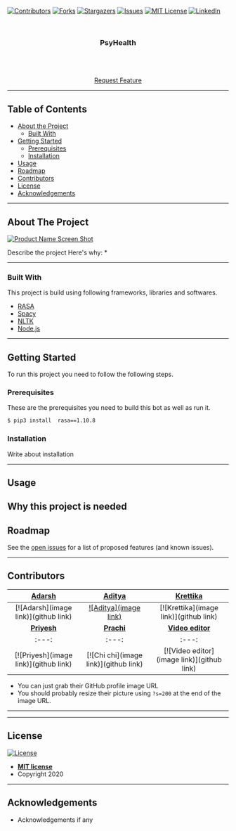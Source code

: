 [![Contributors][contributors-shield]][contributors-url]
[![Forks][forks-shield]][forks-url]
[![Stargazers][stars-shield]][stars-url]
[![Issues][issues-shield]](https://github.com/aadimangla/PsyHealth/issues)
[![MIT License][license-shield]][license-url]
[![LinkedIn][linkedin-shield]][linkedin-url]



<!-- PROJECT LOGO -->
<br />
<p align="center">
<!--   <a href="">
    <img src="images/logo.png" alt="Logo" width="80" height="80">
  </a> -->

  <h3 align="center">PsyHealth</h3>

  <p align="center">
    <!-- An awesome README template to jumpstart your projects! -->
    <br />
<!--     <a href=""><strong>Explore the docs »</strong></a> -->
    <br />
    <br />
    <!--<a href="">View Demo</a>
    ·
    <a href="">Report Bug</a>
    · -->
    <a href="https://github.com/aadimangla/PsyHealth/issues">Request Feature</a>
  </p>
</p>

---

<!-- TABLE OF CONTENTS -->
## Table of Contents

* [About the Project](#about-the-project)
  * [Built With](#built-with)
* [Getting Started](#getting-started)
  * [Prerequisites](#prerequisites)
  * [Installation](#Installation)
* [Usage](#usage)
* [Roadmap](#roadmap)
* [Contributors](#contributors)
* [License](#license)
* [Acknowledgements](#acknowledgements)

---

<!-- ABOUT THE PROJECT -->
## About The Project

[![Product Name Screen Shot][product-screenshot]](images/product.png)

Describe the project
Here's why:
*

---
### Built With
This project is build using following frameworks, libraries and softwares.
* [RASA](https://rasa.com/)
* [Spacy](https://spacy.io/)
* [NLTK](https://www.nltk.org/)
* [Node.js](https://nodejs.org/en/)

---

<!-- GETTING STARTED -->
## Getting Started

To run this project you need to follow the following steps.

### Prerequisites

These are the prerequisites you need to build this bot as well as run it.

```sh
$ pip3 install  rasa==1.10.8

```

### Installation
 
 Write about installation

---
<!-- USAGE EXAMPLES -->
## Usage

Why this project is needed
---

<!-- ROADMAP -->
## Roadmap

See the [open issues](https://github.com/aadimangla/PsyHealth/issues) for a list of proposed features (and known issues).

---

<!-- CONTRIBUTING -->
## Contributors

| <a href="linkedin link" target="_blank">**Adarsh**</a> | <a href="linkedin link" target="_blank">**Aditya**</a> | <a href="linkedin link" target="_blank">**Krettika**</a> |
| :---: |:---:| :---:|
|[![Adarsh](image link)](github link)| [![Aditya](image link)](https://github.com/aadimangla)|[![Krettika](image link)](github link)|
| <a href="linkedin link" target="_blank">**Priyesh**</a> | <a href="linkedin link" target="_blank">**Prachi**</a> | <a href="linkedin link" target="_blank">**Video editor**</a> |
| :---: |:---:| :---:|
| [![Priyesh](image link)](github link)    | [![Chi chi](image link)](github link) | [![Video editor](image link)](github link)  |

- You can just grab their GitHub profile image URL
- You should probably resize their picture using `?s=200` at the end of the image URL.

---



---
<!-- LICENSE -->


## License

[![License](http://img.shields.io/:license-mit-blue.svg?style=flat-square)](http://badges.mit-license.org)

- **[MIT license](http://opensource.org/licenses/mit-license.php)**
- Copyright 2020


---

<!-- ACKNOWLEDGEMENTS -->
## Acknowledgements
* Acknowledgements if any





<!-- MARKDOWN LINKS & IMAGES -->
<!-- https://www.markdownguide.org/basic-syntax/#reference-style-links -->
[contributors-shield]: https://img.shields.io/github/contributors/aadimangla/PsyHealth.svg?style=flat-square
[contributors-url]: https://github.com/aadimangla/PsyHealth/graphs/contributors
[forks-shield]: https://img.shields.io/github/forks/aadimangla/PsyHealth.svg?style=flat-square
[forks-url]: https://github.com/aadimangla/PsyHealth/network/members
[stars-shield]: https://img.shields.io/github/stars/aadimangla/PsyHealth.svg?style=flat-square
[stars-url]: https://github.com/aadimangla/PsyHealth/stargazers
[issues-shield]: https://img.shields.io/github/issues/aadimangla/PsyHealth.svg?style=flat-square
[issues-url]: https://github.com/aadimangla/PsyHealth/issues
[license-shield]: https://img.shields.io/github/license/aadimangla/PsyHealth.svg?style=flat-square
[license-url]: https://github.com/aadimangla/PsyHealth/blob/master/LICENSE.txt
[linkedin-shield]: https://img.shields.io/badge/-LinkedIn-black.svg?style=flat-square&logo=linkedin&colorB=555
[linkedin-url]: https://linkedin.com/in/aadimangla
[product-screenshot]: images/screenshot.png
